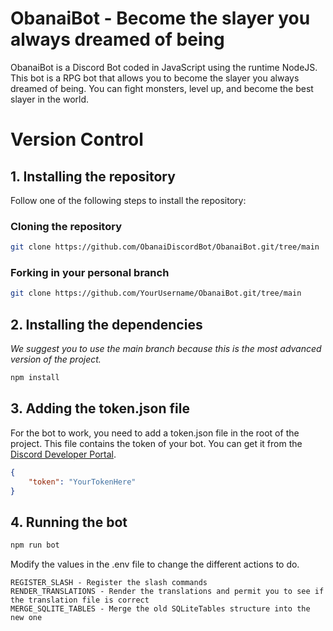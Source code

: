 # ObanaiBot - Become the slayer you always dreamed of being

ObanaiBot is a Discord Bot coded in JavaScript using the runtime NodeJS. This bot is a RPG bot that allows you to become the slayer you always dreamed of being. You can fight monsters, level up, and become the best slayer in the world.

# Version Control

## 1. Installing the repository

Follow one of the following steps to install the repository:

### Cloning the repository

```bash
git clone https://github.com/ObanaiDiscordBot/ObanaiBot.git/tree/main
```

### Forking in your personal branch

```bash
git clone https://github.com/YourUsername/ObanaiBot.git/tree/main
```

## 2. Installing the dependencies

*We suggest you to use the main branch because this is the most advanced version of the project.*

```bash
npm install
```

## 3. Adding the token.json file

For the bot to work, you need to add a token.json file in the root of the project. This file contains the token of your bot. You can get it from the [Discord Developer Portal](https://discord.com/developers/applications).

```json
{
    "token": "YourTokenHere"
}
```

## 4. Running the bot

```bash
npm run bot
```

Modify the values in the .env file to change the different actions to do.
```
REGISTER_SLASH - Register the slash commands
RENDER_TRANSLATIONS - Render the translations and permit you to see if the translation file is correct
MERGE_SQLITE_TABLES - Merge the old SQLiteTables structure into the new one
```
